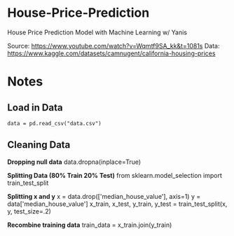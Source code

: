 # House-Price-Prediction
House Price Prediction Model with Machine Learning w/ Yanis

Source: https://www.youtube.com/watch?v=Wqmtf9SA_kk&t=1081s
Data: https://www.kaggle.com/datasets/camnugent/california-housing-prices

# Notes
## Load in Data
    data = pd.read_csv("data.csv")

## Cleaning Data

**Dropping null data**
    data.dropna(inplace=True)

**Splitting Data (80% Train 20% Test)**
    from sklearn.model_selection import train_test_split

**Splitting x and y**
    x = data.drop(['median_house_value'], axis=1)
    y = data['median_house_value']
    x_train, x_test, y_train, y_test = train_test_split(x, y, test_size=.2)

**Recombine training data**
    train_data = x_train.join(y_train)
